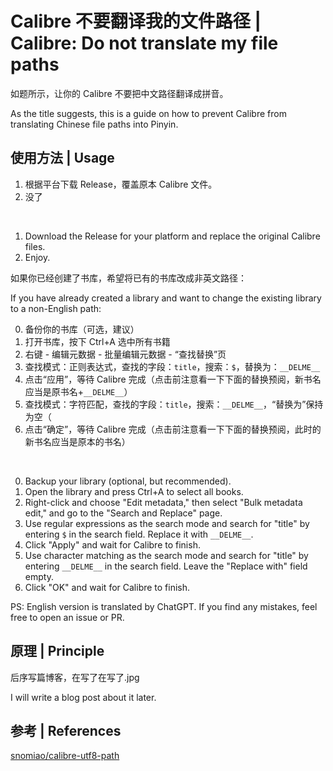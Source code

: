 # Calibre 不要翻译我的文件路径 | Calibre: Do not translate my file paths

如题所示，让你的 Calibre 不要把中文路径翻译成拼音。

As the title suggests, this is a guide on how to prevent Calibre from translating Chinese file paths into Pinyin.

## 使用方法 | Usage

1. 根据平台下载 Release，覆盖原本 Calibre 文件。
2. 没了

<br/>

1. Download the Release for your platform and replace the original Calibre files.
2. Enjoy.


如果你已经创建了书库，希望将已有的书库改成非英文路径：

If you have already created a library and want to change the existing library to a non-English path:

0. 备份你的书库（可选，建议）
1. 打开书库，按下 Ctrl+A 选中所有书籍
2. 右键 - 编辑元数据 - 批量编辑元数据 - “查找替换”页
3. 查找模式：正则表达式，查找的字段：`title`，搜索：`$`，替换为：`__DELME__`
4. 点击“应用”，等待 Calibre 完成（点击前注意看一下下面的替换预阅，新书名应当是原书名+`__DELME__`）
5. 查找模式：字符匹配，查找的字段：`title`，搜索：`__DELME__`，“替换为”保持为空（
5. 点击“确定”，等待 Calibre 完成（点击前注意看一下下面的替换预阅，此时的新书名应当是原本的书名）

<br/>

0. Backup your library (optional, but recommended).
1. Open the library and press Ctrl+A to select all books.
2. Right-click and choose "Edit metadata," then select "Bulk metadata edit," and go to the "Search and Replace" page.
3. Use regular expressions as the search mode and search for "title" by entering `$` in the search field. Replace it with `__DELME__`.
4. Click "Apply" and wait for Calibre to finish.
5. Use character matching as the search mode and search for "title" by entering `__DELME__` in the search field. Leave the "Replace with" field empty.
6. Click "OK" and wait for Calibre to finish.

PS: English version is translated by ChatGPT. If you find any mistakes, feel free to open an issue or PR.


## 原理 | Principle

后序写篇博客，在写了在写了.jpg

I will write a blog post about it later.

## 参考 | References

[snomiao/calibre-utf8-path](https://github.com/snomiao/calibre-utf8-path)
